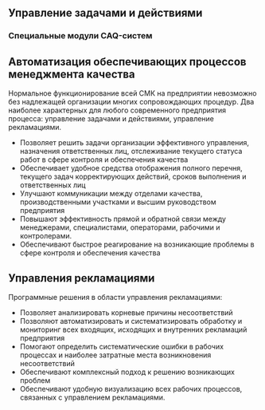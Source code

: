 ## Управление задачами и действиями 
### Специальные модули CAQ-систем
## Автоматизация обеспечивающих процессов менеджмента качества
Нормальное функционирование всей СМК на предприятии невозможно без надлежащей
организации многих сопровождающих процедур. Два наиболее характерных для любого
современного предприятия процесса: управление задачами и действиями, управление
рекламациями.

*  Позволяет  решить  задачи  организации  эффективного  управления, 
назначения  ответственных  лиц,  отслеживание  текущего статуса  работ  в 
сфере контроля и обеспечения качества 
*  Обеспечивает удобное средства отображения полного перечня, текущего 
задач корректирующих действий, сроков выполнения и ответственных лиц 
*  Улучшают коммуникации между отделами качества, производственными 
участками и высшим руководством предприятия 
*  Повышают эффективность прямой и обратной связи между менеджерами, 
специалистами, операторами, рабочими и контролерами. 
*  Обеспечивают быстрое реагирование на возникающие проблемы в сфере 
контроля и обеспечения качества

## Управления рекламациями 
Программные решения в области управления рекламациями: 
*  Позволяет анализировать корневые причины несоответствий 
*  Позволяют  автоматизировать  и  систематизировать  обработку  и 
мониторинг  всех  входящих,  исходящих  и  внутренних  рекламаций 
предприятия 
*  Помогают определить систематические ошибки в рабочих процессах и 
наиболее затратные места возникновения несоответствий 
*  Обеспечивают комплексный подход к решению возникающих проблем 
*  Обеспечивают  удобную  визуализацию  всех  рабочих  процессов, 
связанных с управлением рекламациями. 
